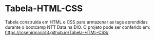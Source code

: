 # Tabela-HTML-CSS
Tabela construída em HTML e CSS para armazenar as tags aprendidas durante o bootcamp NTT Data na DIO.
O projeto pode ser conferido em: https://rosenirmaria13.github.io/Tabela-HTML-CSS/
